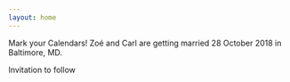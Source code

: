 ```yaml
---
layout: home
---
```

Mark your Calendars! Zoé and Carl are getting married 28 October 2018 in Baltimore, MD.

Invitation to follow